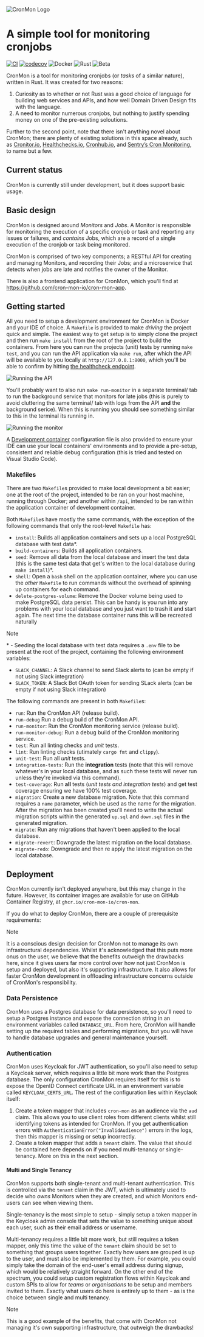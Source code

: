 ![CronMon Logo](.github/assets/logo.svg)

# A simple tool for monitoring cronjobs

[![CI](https://github.com/cron-mon-io/cron-mon/actions/workflows/ci.yml/badge.svg)](https://github.com/cron-mon-io/cron-mon/actions/workflows/ci.yml)
[![codecov](https://codecov.io/github/cron-mon-io/cron-mon/graph/badge.svg?token=8JTTTLG42Y)](https://codecov.io/github/cron-mon-io/cron-mon)
![Docker](https://img.shields.io/badge/Docker-2CA5E0?logo=docker&logoColor=white)
![Rust](https://img.shields.io/badge/Rust-000000?logo=rust&logoColor=white)
![Beta](https://img.shields.io/badge/Status-beta-blue)

CronMon is a tool for monitoring cronjobs (or _tasks_ of a similar nature), written in Rust. It was created for two reasons:

1. Curiosity as to whether or not Rust was a good choice of language for building web services and APIs, and how well Domain Driven Design fits with the language.
2. A need to monitor numerous cronjobs, but nothing to justify spending money on one of the pre-existing soloutions.

Further to the second point, note that there isn't anything novel about CronMon; there are plenty of existing solutions in this space already, such as [Cronitor.io](https://cronitor.io/cron-job-monitoring), [Healthchecks.io](https://healthchecks.io), [Cronhub.io](https://cronhub.io), and [Sentry’s Cron Monitoring](https://sentry.io/for/cron-monitoring/), to name but a few.

## Current status

CronMon is currently still under development, but it does support basic usage.

## Basic design

CronMon is designed around _Monitors_ and _Jobs_. A Monitor is responsible for monitoring the execution of a specific cronjob or task and reporting any issues or failures, and _contains_ Jobs, which are a record of a single execution of the cronjob or task being monitored.

CronMon is comprised of two key components; a RESTful API for creating and managing Monitors, and recording their Jobs; and a microservice that detects when jobs are late and notifies the owner of the Monitor.

There is also a frontend application for CronMon, which you'll find at https://github.com/cron-mon-io/cron-mon-app.

## Getting started

All you need to setup a development environment for CronMon is Docker and your IDE of choice. A `Makefile` is provided to make _driving_ the project quick and simple. The easiest way to get setup is to simply clone the project and then run `make install` from the root of the project to build the containers. From here you can run the projects (unit) tests by running `make test`, and you can run the API application via `make run`, after which the API will be available to you locally at `http://127.0.0.1:8000`, which you'll be able to confirm by hitting [the healthcheck endpoint](http://127.0.0.1:8000/api/v1/health).

![Running the API](.github/assets/getting-started.gif)

You'll probably want to also run `make run-monitor` in a separate terminal/ tab to run the background service that monitors for late jobs (this is purely to avoid cluttering the same terminal/ tab with logs from the API **and** the background serice). When this is running you should see something similar to this in the terminal its running in.

![Running the monitor](.github/assets/run-monitor.gif)

A [Development container](https://containers.dev/) configuration file is also provided to ensure your IDE can use your local containers' environments and to provide a pre-setup, consistent and reliable debug configuration (this is tried and tested on Visual Studio Code).

### Makefiles

There are two `Makefile`s provided to make local development a bit easier; one at the root of the project, intended to be ran on your host machine, running through Docker; and another within `/api`, intended to be ran within the application container of development container.

Both `Makefile`s have mostly the same commands, with the exception of the following commands that only the root-level `Makefile` has:

- `install`: Builds all application containers and sets up a local PostgreSQL database with test data*.
- `build-containers`: Builds all application containers.
- `seed`: Remove all data from the local database and insert the test data (this is the same test data that get's written to the local database during `make install`)*.
- `shell`: Open a `bash` shell on the application container, where you can use the _other_ `Makefile` to run commands without the overhead of spinning up containers for each command.
- `delete-postgres-volume`: Remove the Docker volume being used to make PostgreSQL data persist. This can be handy is you run into any problems with your local database and you just want to trash it and start again. The next time the database container runs this will be recreated naturally

> [!NOTE]
> \* - Seeding the local database with test data requires a `.env` file to be present at the root of the project, containing the following environment variables:
> - `SLACK_CHANNEL`: A Slack channel to send Slack alerts to (can be empty if not using Slack integration)
> - `SLACK_TOKEN`: A Slack Bot OAuth token for sending SLack alerts (can be empty if not using Slack integration)

The following commands are present in both `Makefile`s:

- `run`: Run the CronMon API (release build).
- `run-debug` Run a debug build of the CronMon API.
- `run-monitor`: Run the CronMon monitoring service (release build).
- `run-monitor-debug`: Run a debug build of the CronMon monitoring service.
- `test`: Run all linting checks and _unit_ tests.
- `lint`: Run linting checks (utimately `cargo fmt` and `clippy`).
- `unit-test`: Run all _unit_ tests.
- `integration-tests`: Run the **integration** tests (note that this will remove whatever's in your local database, and as such these tests will never run unless they're invoked via this command).
- `test-coverage`: Run **all** tests (_unit tests and integration tests_) and get test coverage ensuring we have 100% test coverage.
- `migration`: Create a new database migration. Note that this command requires a `name` parameter, which be used as the name for the migration. After the migration has been created you'll need to write the actual migration scripts within the generated `up.sql` and `down.sql` files in the generated migration.
- `migrate`: Run any migrations that haven't been applied to the local database.
- `migrate-revert`: Downgrade the latest migration on the local database.
- `migrate-redo`: Downgrade and then re apply the latest migration on the local database.

## Deployment

CronMon currently isn't deployed anywhere, but this may change in the future. However, its container images are available for use on GitHub Container Registry, at `ghcr.io/cron-mon-io/cron-mon`.

If you do what to deploy CronMon, there are a couple of prerequisite requirements:

> [!NOTE]
> It is a conscious design decision for CronMon not to manage its own infrastructural dependencies.
> Whilst it's acknowledged that this puts more onus on the user, we believe that the benefits outweigh the drawbacks here, since it gives users far more control over how not just CronMon is setup and deployed, but also it's supporting infrastructure. It also allows for faster CronMon development in offloading infrastructure concerns outside of CronMon's responsibility.

### Data Persistence

CronMon uses a Postgres database for data persistence, so you'll need to setup a Postgres instance and expose the connection string in an environment variables called `DATABASE_URL`. From here, CronMon will handle setting up the required tables and performing migrations, but you will have to handle database upgrades and general maintenance yourself.

### Authentication

CronMon uses Keycloak for JWT authentication, so you'll also need to setup a Keycloak server, which requires a little bit more work than the Postgres database. The only configuration CronMon requires itself for this is to expose the OpenID Connect certificate URL in an environment variable called `KEYCLOAK_CERTS_URL`. The rest of the configuration lies within Keyclaok itself:

1. Create a token mapper that includes `cron-mon` as an audience via the `aud` claim. This allows you to use client roles from different clients whilst still identifying tokens as intended for CronMon. If you get authentication errors with `AuthenticationError("InvalidAudience")` errors in the logs, then this mapper is missing or setup incorrectly.
2. Create a token mapper that adds a `tenant` claim. The value that should be contained here depends on if you need multi-tenancy or single-tenancy. More on this in the next section.

#### Multi and Single Tenancy

CronMon supports both single-tenant and multi-tenant authentication. This is controlled via the `tenant` claim in the JWT, which is ultimately used to decide who _owns_ Monitors when they are created, and which Monitors end-users can see when viewing them.

Single-tenancy is the most simple to setup - simply setup a token mapper in the Keycloak admin console that sets the value to something unique about each user, such as their email address or username.

Multi-tenancy requires a little bit more work, but still requires a token mapper, only this time the value of the `tenant` claim should be set to something that groups users together. Exactly how users are grouped is up to the user, and must also be implemented by them. For example, you could simply take the domain of the end-user's email address during signup, which would be relatively straight forward. On the other end of the spectrum, you could setup custom registration flows within Keycloak and custom SPIs to allow for _teams_ or _organisations_ to be setup and members invited to them. Exactly what users do here is entirely up to them - as is the choice between single and multi tenancy.

> [!NOTE]
> This is a good example of the benefits, that come with CronMon not managing it's own supporting infrastructure, that outweigh the drawbacks!
